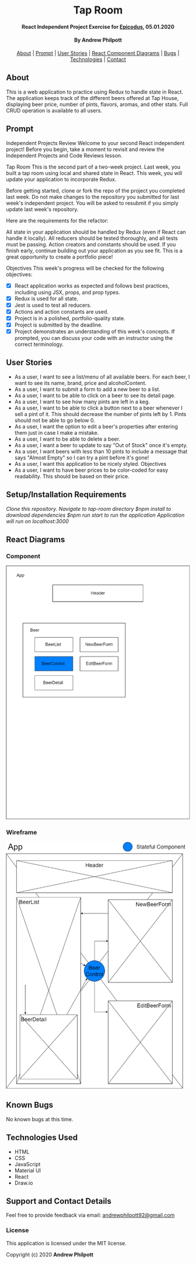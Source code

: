 <div align=center>

# Tap Room

#### React Independent Project Exercise for [Epicodus](https://www.epicodus.com/), 05.01.2020

#### By **Andrew Philpott**

[About](#About) | [Prompt](#Prompt) | [User Stories](#User-Stories) | [React Component Diagrams](#React-Component-Diagrams) | [Bugs](#Known-Bugs) | [Technologies](#Technologies-Used) | [Contact](#Support-and-Contact-Details)

</div>

## About

This is a web application to practice using Redux to handle state in React. The application keeps track of the different beers offered at Tap House, displaying beer price, number of pints, flavors, aromas, and other stats. Full CRUD operation is available to all users.

## Prompt

Independent Projects Review
Welcome to your second React independent project! Before you begin, take a moment to revisit and review the Independent Projects and Code Reviews lesson.

Tap Room
This is the second part of a two-week project. Last week, you built a tap room using local and shared state in React. This week, you will update your application to incorporate Redux.

Before getting started, clone or fork the repo of the project you completed last week. Do not make changes to the repository you submitted for last week's independent project. You will be asked to resubmit if you simply update last week's repository.

Here are the requirements for the refactor:

All state in your application should be handled by Redux (even if React can handle it locally).
All reducers should be tested thoroughly, and all tests must be passing.
Action creators and constants should be used.
If you finish early, continue building out your application as you see fit. This is a great opportunity to create a portfolio piece!

Objectives
This week's progress will be checked for the following objectives:

- [x] React application works as expected and follows best practices, including using JSX, props, and prop types.
- [x] Redux is used for all state.
- [x] Jest is used to test all reducers.
- [x] Actions and action constants are used.
- [x] Project is in a polished, portfolio-quality state.
- [x] Project is submitted by the deadline.
- [x] Project demonstrates an understanding of this week's concepts. If prompted, you can discuss your code with an instructor using the correct terminology.

## User Stories

- As a user, I want to see a list/menu of all available beers. For each beer, I want to see its name, brand, price and alcoholContent.
- As a user, I want to submit a form to add a new beer to a list.
- As a user, I want to be able to click on a beer to see its detail page.
- As a user, I want to see how many pints are left in a keg.
- As a user, I want to be able to click a button next to a beer whenever I sell a pint of it. This should decrease the number of pints left by 1. Pints should not be able to go below 0.
- As a user, I want the option to edit a beer's properties after entering them just in case I make a mistake.
- As a user, I want to be able to delete a beer.
- As a user, I want a beer to update to say "Out of Stock" once it's empty.
- As a user, I want beers with less than 10 pints to include a message that says "Almost Empty" so I can try a pint before it's gone!
- As a user, I want this application to be nicely styled.
  Objectives
- As a user, I want to have beer prices to be color-coded for easy readability. This should be based on their price.

## Setup/Installation Requirements

_Clone this repository._
_Navigate to tap-room directory_
_\$npm install to download dependencies_
_\$npm run start to run the application_
_Application will run on localhost:3000_

## React Diagrams

### Component

<img style="width:600px" src="./public/TapRoomRedux.png">

### Wireframe

<img style="width:600px" src="./public/TapRoomReduxWireFrame.png">

## Known Bugs

No known bugs at this time.

## Technologies Used

- HTML
- CSS
- JavaScript
- Material UI
- React
- Draw.io

## Support and Contact Details

Feel free to provide feedback via email: andrewphilpott92@gmail.com

### License

This application is licensed under the MIT license.

Copyright (c) 2020 **Andrew Philpott**
